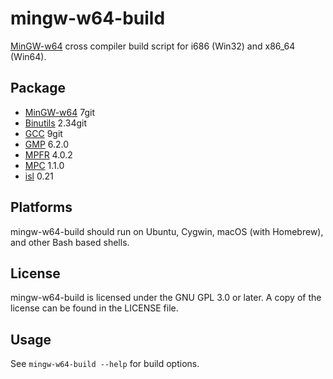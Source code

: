 # mingw-w64-build
[MinGW-w64](https://mingw-w64.org) cross compiler build script for i686 (Win32) and x86_64 (Win64).

## Package
* [MinGW-w64](https://mingw-w64.org) 7git
* [Binutils](https://www.gnu.org/software/binutils/) 2.34git
* [GCC](https://gcc.gnu.org/) 9git
* [GMP](https://gmplib.org/) 6.2.0
* [MPFR](http://www.mpfr.org/) 4.0.2
* [MPC](http://www.multiprecision.org/mpc/) 1.1.0
* [isl](http://isl.gforge.inria.fr/) 0.21

## Platforms
mingw-w64-build should run on Ubuntu, Cygwin, macOS (with Homebrew), and other Bash based shells.

## License
mingw-w64-build is licensed under the GNU GPL 3.0 or later. A copy of the license can be found in the LICENSE file.

## Usage
See `mingw-w64-build --help` for build options.
